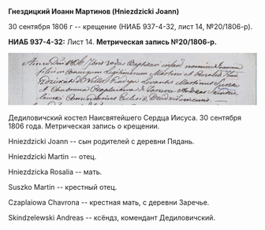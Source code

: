 **Гнездицкий Иоанн Мартинов (Hniezdzicki Joann)**

30 сентября 1806 г -- крещение (НИАБ 937-4-32, лист 14, №20/1806-р).

**НИАБ 937-4-32:** Лист 14. **Метрическая запись №20/1806-р.**

![](./media/1db12ee46d2b2746143ba9a267cd5af0b8576706.png)

Дедиловичский костел Наисвятейшего Сердца Иисуса. 30 сентября 1806 года.
Метрическая запись о крещении.

Hniezdzicki Joann -- сын родителей с деревни Пядань.

Hniezdzicki Martin -- отец.

Hniezdzicka Rosalia -- мать.

Suszko Martin -- крестный отец.

Czaplaiowa Chavrona -- крестная мать, с деревни Заречье.

Skindzelewski Andreas -- ксёндз, комендант Дедиловичский.

